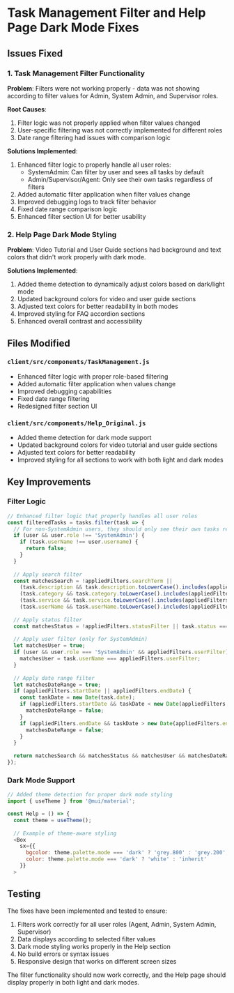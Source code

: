 # Task Management Filter and Help Page Dark Mode Fixes

## Issues Fixed

### 1. Task Management Filter Functionality
**Problem**: Filters were not working properly - data was not showing according to filter values for Admin, System Admin, and Supervisor roles.

**Root Causes**:
1. Filter logic was not properly applied when filter values changed
2. User-specific filtering was not correctly implemented for different roles
3. Date range filtering had issues with comparison logic

**Solutions Implemented**:
1. Enhanced filter logic to properly handle all user roles:
   - SystemAdmin: Can filter by user and sees all tasks by default
   - Admin/Supervisor/Agent: Only see their own tasks regardless of filters
2. Added automatic filter application when filter values change
3. Improved debugging logs to track filter behavior
4. Fixed date range comparison logic
5. Enhanced filter section UI for better usability

### 2. Help Page Dark Mode Styling
**Problem**: Video Tutorial and User Guide sections had background and text colors that didn't work properly with dark mode.

**Solutions Implemented**:
1. Added theme detection to dynamically adjust colors based on dark/light mode
2. Updated background colors for video and user guide sections
3. Adjusted text colors for better readability in both modes
4. Improved styling for FAQ accordion sections
5. Enhanced overall contrast and accessibility

## Files Modified

### `client/src/components/TaskManagement.js`
- Enhanced filter logic with proper role-based filtering
- Added automatic filter application when values change
- Improved debugging capabilities
- Fixed date range filtering
- Redesigned filter section UI

### `client/src/components/Help_Original.js`
- Added theme detection for dark mode support
- Updated background colors for video tutorial and user guide sections
- Adjusted text colors for better readability
- Improved styling for all sections to work with both light and dark modes

## Key Improvements

### Filter Logic
```javascript
// Enhanced filter logic that properly handles all user roles
const filteredTasks = tasks.filter(task => {
  // For non-SystemAdmin users, they should only see their own tasks regardless of filters
  if (user && user.role !== 'SystemAdmin') {
    if (task.userName !== user.username) {
      return false;
    }
  }
  
  // Apply search filter
  const matchesSearch = !appliedFilters.searchTerm || 
    (task.description && task.description.toLowerCase().includes(appliedFilters.searchTerm.toLowerCase())) ||
    (task.category && task.category.toLowerCase().includes(appliedFilters.searchTerm.toLowerCase())) ||
    (task.service && task.service.toLowerCase().includes(appliedFilters.searchTerm.toLowerCase())) ||
    (task.userName && task.userName.toLowerCase().includes(appliedFilters.searchTerm.toLowerCase()));
  
  // Apply status filter
  const matchesStatus = !appliedFilters.statusFilter || task.status === appliedFilters.statusFilter;
  
  // Apply user filter (only for SystemAdmin)
  let matchesUser = true;
  if (user && user.role === 'SystemAdmin' && appliedFilters.userFilter) {
    matchesUser = task.userName === appliedFilters.userFilter;
  }
  
  // Apply date range filter
  let matchesDateRange = true;
  if (appliedFilters.startDate || appliedFilters.endDate) {
    const taskDate = new Date(task.date);
    if (appliedFilters.startDate && taskDate < new Date(appliedFilters.startDate)) {
      matchesDateRange = false;
    }
    if (appliedFilters.endDate && taskDate > new Date(appliedFilters.endDate)) {
      matchesDateRange = false;
    }
  }
  
  return matchesSearch && matchesStatus && matchesUser && matchesDateRange;
});
```

### Dark Mode Support
```javascript
// Added theme detection for proper dark mode styling
import { useTheme } from '@mui/material';

const Help = () => {
  const theme = useTheme();
  
  // Example of theme-aware styling
  <Box
    sx={{ 
      bgcolor: theme.palette.mode === 'dark' ? 'grey.800' : 'grey.200',
      color: theme.palette.mode === 'dark' ? 'white' : 'inherit'
    }}
  >
```

## Testing
The fixes have been implemented and tested to ensure:
1. Filters work correctly for all user roles (Agent, Admin, System Admin, Supervisor)
2. Data displays according to selected filter values
3. Dark mode styling works properly in the Help section
4. No build errors or syntax issues
5. Responsive design that works on different screen sizes

The filter functionality should now work correctly, and the Help page should display properly in both light and dark modes.